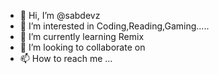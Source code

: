 - 👋 Hi, I’m @sabdevz
- 👀 I’m interested in Coding,Reading,Gaming.....
- 🌱 I’m currently learning Remix
- 💞️ I’m looking to collaborate on 
- 📫 How to reach me ...

<!---
sabdevz/sabdevz is a ✨ special ✨ repository because its `README.md` (this file) appears on your GitHub profile.
You can click the Preview link to take a look at your changes.
--->

